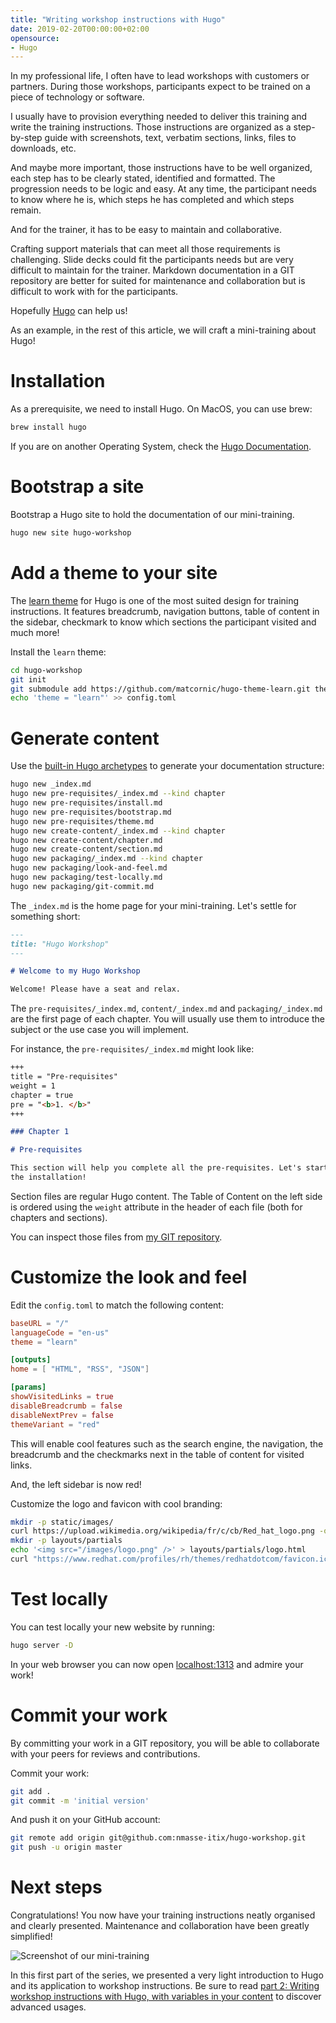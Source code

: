 ```yaml
---
title: "Writing workshop instructions with Hugo"
date: 2019-02-20T00:00:00+02:00
opensource: 
- Hugo
---
```


In my professional life, I often have to lead workshops with customers or
partners. During those workshops, participants expect to be trained on
a piece of technology or software.

I usually have to provision everything needed to deliver this training
and write the training instructions. Those instructions are organized as
a step-by-step guide with screenshots, text, verbatim sections, links,
files to downloads, etc.

And maybe more important, those instructions have to be well organized,
each step has to be clearly stated, identified and formatted. The progression
needs to be logic and easy. At any time, the participant needs to know where
he is, which steps he has completed and which steps remain.

And for the trainer, it has to be easy to maintain and collaborative.

Crafting support materials that can meet all those requirements is
challenging. Slide decks could fit the participants needs but are
very difficult to maintain for the trainer. Markdown documentation
in a GIT repository are better for suited for maintenance and collaboration
but is difficult to work with for the participants.

Hopefully [Hugo](https://gohugo.io/) can help us!

As an example, in the rest of this article, we will craft a mini-training
about Hugo!

# Installation

As a prerequisite, we need to install Hugo. On MacOS, you can use brew:

```sh
brew install hugo
```

If you are on another Operating System, check the
[Hugo Documentation](https://gohugo.io/getting-started/quick-start/).

# Bootstrap a site

Bootstrap a Hugo site to hold the documentation of our mini-training.  

```sh
hugo new site hugo-workshop
```

# Add a theme to your site

The [learn theme](https://learn.netlify.com/en/) for Hugo is one of the most
suited design for training instructions. It features breadcrumb, navigation
buttons, table of content in the sidebar, checkmark to know which sections
the participant visited and much more!

Install the `learn` theme:

```sh
cd hugo-workshop
git init
git submodule add https://github.com/matcornic/hugo-theme-learn.git themes/learn
echo 'theme = "learn"' >> config.toml
```

# Generate content

Use the [built-in Hugo archetypes](https://learn.netlify.com/en/cont/archetypes/)
to generate your documentation structure:

```sh
hugo new _index.md
hugo new pre-requisites/_index.md --kind chapter
hugo new pre-requisites/install.md
hugo new pre-requisites/bootstrap.md
hugo new pre-requisites/theme.md
hugo new create-content/_index.md --kind chapter
hugo new create-content/chapter.md
hugo new create-content/section.md
hugo new packaging/_index.md --kind chapter
hugo new packaging/look-and-feel.md
hugo new packaging/test-locally.md
hugo new packaging/git-commit.md
```

The `_index.md` is the home page for your mini-training. Let's settle for
something short:

```md
---
title: "Hugo Workshop"
---

# Welcome to my Hugo Workshop

Welcome! Please have a seat and relax.
```

The `pre-requisites/_index.md`, `content/_index.md` and `packaging/_index.md`
are the first page of each chapter. You will usually use them to introduce the
subject or the use case you will implement.

For instance, the `pre-requisites/_index.md` might look like:

```md
+++
title = "Pre-requisites"
weight = 1
chapter = true
pre = "<b>1. </b>"
+++

### Chapter 1

# Pre-requisites

This section will help you complete all the pre-requisites. Let's start with
the installation!
```

Section files are regular Hugo content. The Table of Content on the left side
is ordered using the `weight` attribute in the header of each file (both for
chapters and sections).

You can inspect those files from [my GIT repository](https://github.com/nmasse-itix/hugo-workshop/tree/master/content).

# Customize the look and feel

Edit the `config.toml` to match the following content:

```toml
baseURL = "/"
languageCode = "en-us"
theme = "learn"

[outputs]
home = [ "HTML", "RSS", "JSON"]

[params]
showVisitedLinks = true
disableBreadcrumb = false
disableNextPrev = false
themeVariant = "red"
```

This will enable cool features such as the search engine, the navigation, the
breadcrumb and the checkmarks next in the table of content for visited links.

And, the left sidebar is now red!

Customize the logo and favicon with cool branding:

```sh
mkdir -p static/images/
curl https://upload.wikimedia.org/wikipedia/fr/c/cb/Red_hat_logo.png -o static/images/logo.png
mkdir -p layouts/partials
echo '<img src="/images/logo.png" />' > layouts/partials/logo.html
curl "https://www.redhat.com/profiles/rh/themes/redhatdotcom/favicon.ico" -o static/images/favicon.png
```

# Test locally

You can test locally your new website by running:

```sh
hugo server -D
```

In your web browser you can now open [localhost:1313](http://localhost:1313)
and admire your work!

# Commit your work

By committing your work in a GIT repository, you will be able to collaborate
with your peers for reviews and contributions.

Commit your work:

```sh
git add .
git commit -m 'initial version'
```

And push it on your GitHub account:

```sh
git remote add origin git@github.com:nmasse-itix/hugo-workshop.git
git push -u origin master
```

# Next steps

Congratulations! You now have your training instructions neatly organised and
clearly presented. Maintenance and collaboration have been greatly simplified!

![Screenshot of our mini-training](hugo-screenshot.png)

In this first part of the series, we presented a very light introduction to
Hugo and its application to workshop instructions. Be sure to read [part 2: Writing workshop instructions with Hugo, with variables in your content](../writing-workshop-instructions-with-hugo-variables/) to discover advanced usages.
